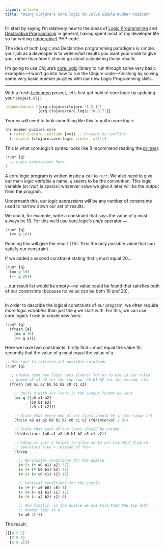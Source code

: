 ```yaml
---
layout: article
title: "Using Clojure’s core.logic to Solve Simple Number Puzzles"
---
```


I’ll start by saying I’m relatively new to the ideas of [Logic Programming](http://en.wikipedia.org/wiki/Logic_programming) and [Declarative Programming](http://en.wikipedia.org/wiki/Declarative_programming) in general, having spent most of my developer life so far writing ([imperative](http://en.wikipedia.org/wiki/Imperative_programming)) PHP code.

The idea of both Logic and Declarative programming paradigms is simple: your job as a developer is to write _what_ results you want your code to give you, rather than _how_ it should go about calculating those results.

I’m going to use Clojure’s [core.logic](https://github.com/clojure/core.logic/wiki) library to run through some very basic examples—I won’t go into how to run the Clojure code—finishing by solving some very basic number puzzles with our new Logic Programming skills.

---

With a fresh [Leiningen](http://leiningen.org/) project, let’s first get hold of core.logic by updating your `project.clj`:

```clojure
:dependencies [[org.clojure/clojure "1.5.1"]
               [org.clojure/core.logic "0.8.7"]]
```

Your `ns` will need to look something like this to pull in core.logic:

```clojure
(ns number-puzzles.core
  (:refer-clojure :exclude [==]) ;; Prevent ns conflict
  (:require [clojure.core.logic :refer :all]))
```

This is what core.logic’s syntax looks like (I recommend reading the [primer](https://github.com/clojure/core.logic/wiki/A-Core.logic-Primer)):

```clojure
(run* [q]
  ;; Logic expressions here
)
```

A core.logic program is written inside a call to `run*`. We also need to give our main _logic variable_ a name, `q` seems to be the convention. This logic variable (or _lvar_) is special: whatever value we give it later will be the output from the program.

Underneath this, our _logic expressions_ will be any number of constraints used to narrow down our set of results.

We could, for example, write a constraint that says the value of `q` must always be 10. For this we’d use core.logic’s _unify_ operator `==`

```clojure
(run* [q]
  (== q 10))
```

Running this will give the result `(10)`. 10 is the only possible value that can satisfy our constraint.

If we added a second constraint stating that `q` must equal 20…

```clojure
(run* [q]
  (== q 10)
  (== q 20))
```

…our result list would be empty—no value could be found that satisfies both of our constraints (because no value can be both 10 _and_ 20).

---

In order to describe the logical constraints of our program, we often require more _logic variables_ than just the `q` we start with. For this, we can use core.logic’s `fresh` to create new _lvars_:

```clojure
(run* [q]
  (fresh [a]
    (== a 10)
    (== q a)))
```

Here we have two constraints: firstly that `a` must equal the value 10; secondly that the value of `q` must equal the value of `a`.



```clojure
;; Use run* to retrieve all possible solutions
(run* [q]

  ;; Create some new logic vars (lvars) for us to use in our rules
  ;; Named a0 a1 a2 for the top row, b0 b1 b2 for the second, etc.
  (fresh [a0 a1 a2 b0 b1 b2 c0 c1 c2]

    ;; Unify q with our lvars in the output format we want
    (== q [[a0 a1 a2]
           [b0 b1 b2]
           [c0 c1 c2]])

    ;; State that every one of our lvars should be in the range 1-9
    (fd/in a0 a1 a2 b0 b1 b2 c0 c1 c2 (fd/interval 1 9))

    ;; State that each of our lvars should be unique
    (fd/distinct [a0 a1 a2 b0 b1 b2 c0 c1 c2])

    ;; fd/eq is just a helper to allow us to use standard Clojure
    ;; operators like + instead of fd/+
    (fd/eq

      ;; Horizontal conditions for the puzzle
      (= (+ (* a0 a1) a2) 37)
      (= (+ (* b0 b1) b2) 38)
      (= (+ (+ c0 c1) c2) 16)

      ;; Vertical conditions for the puzzle
      (= (+ (- a0 b0) c0) 3)
      (= (+ (- a1 b1) c1) 12)
      (= (+ (- a2 b2) c2) 0)

      ;; And finally, in the puzzle we are told that the top left
      ;; number (a0) is 4.
      (= a0 4))))
```

The result:

```clojure
([[4 9 1]
  [7 5 3]
  [6 8 2]])
```
